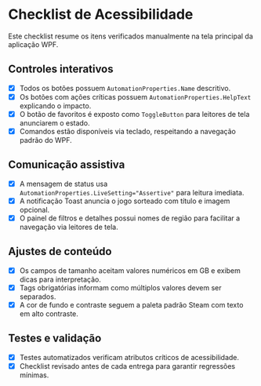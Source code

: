 # Checklist de Acessibilidade

Este checklist resume os itens verificados manualmente na tela principal da aplicação WPF.

## Controles interativos
- [x] Todos os botões possuem `AutomationProperties.Name` descritivo.
- [x] Os botões com ações críticas possuem `AutomationProperties.HelpText` explicando o impacto.
- [x] O botão de favoritos é exposto como `ToggleButton` para leitores de tela anunciarem o estado.
- [x] Comandos estão disponíveis via teclado, respeitando a navegação padrão do WPF.

## Comunicação assistiva
- [x] A mensagem de status usa `AutomationProperties.LiveSetting="Assertive"` para leitura imediata.
- [x] A notificação Toast anuncia o jogo sorteado com título e imagem opcional.
- [x] O painel de filtros e detalhes possui nomes de região para facilitar a navegação via leitores de tela.

## Ajustes de conteúdo
- [x] Os campos de tamanho aceitam valores numéricos em GB e exibem dicas para interpretação.
- [x] Tags obrigatórias informam como múltiplos valores devem ser separados.
- [x] A cor de fundo e contraste seguem a paleta padrão Steam com texto em alto contraste.

## Testes e validação
- [x] Testes automatizados verificam atributos críticos de acessibilidade.
- [x] Checklist revisado antes de cada entrega para garantir regressões mínimas.
